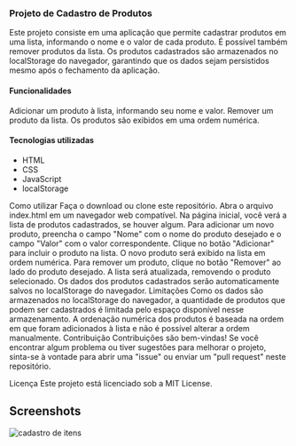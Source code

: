 ### Projeto de Cadastro de Produtos
Este projeto consiste em uma aplicação que permite cadastrar produtos em uma lista, informando o nome e o valor de cada produto. É possível também remover produtos da lista. Os produtos cadastrados são armazenados no localStorage do navegador, garantindo que os dados sejam persistidos mesmo após o fechamento da aplicação.

#### Funcionalidades
Adicionar um produto à lista, informando seu nome e valor.
Remover um produto da lista.
Os produtos são exibidos em uma ordem numérica.

#### Tecnologias utilizadas
- HTML
- CSS
- JavaScript
- localStorage

Como utilizar
Faça o download ou clone este repositório.
Abra o arquivo index.html em um navegador web compatível.
Na página inicial, você verá a lista de produtos cadastrados, se houver algum.
Para adicionar um novo produto, preencha o campo "Nome" com o nome do produto desejado e o campo "Valor" com o valor correspondente.
Clique no botão "Adicionar" para incluir o produto na lista.
O novo produto será exibido na lista em ordem numérica.
Para remover um produto, clique no botão "Remover" ao lado do produto desejado.
A lista será atualizada, removendo o produto selecionado.
Os dados dos produtos cadastrados serão automaticamente salvos no localStorage do navegador.
Limitações
Como os dados são armazenados no localStorage do navegador, a quantidade de produtos que podem ser cadastrados é limitada pelo espaço disponível nesse armazenamento.
A ordenação numérica dos produtos é baseada na ordem em que foram adicionados à lista e não é possível alterar a ordem manualmente.
Contribuição
Contribuições são bem-vindas! Se você encontrar algum problema ou tiver sugestões para melhorar o projeto, sinta-se à vontade para abrir uma "issue" ou enviar um "pull request" neste repositório.

Licença
Este projeto está licenciado sob a MIT License.

## Screenshots

![cadastro de itens](https://github.com/Felipe-Monte/Cadastro_de_produtos/assets/109633306/833963f6-a981-4953-aabd-11f6dbfa34e8)




